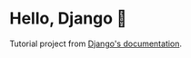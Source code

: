 # Hello, Django 👋

Tutorial project from [Django's documentation](https://docs.djangoproject.com/en/3.2/intro/).

